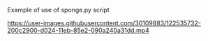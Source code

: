 Example of use of sponge.py script



https://user-images.githubusercontent.com/30109883/122535732-200c2900-d024-11eb-85e2-090a240a31dd.mp4

